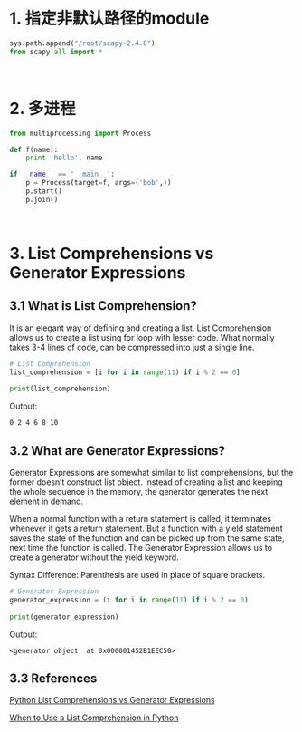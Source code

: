 # 1. 指定非默认路径的module

```python
sys.path.append("/root/scapy-2.4.0")
from scapy.all import *
```

&nbsp;


# 2. 多进程

```python
from multiprocessing import Process

def f(name):
    print 'hello', name

if __name__ == '__main__':
    p = Process(target=f, args=('bob',))
    p.start()
    p.join()
```

&nbsp;


# 3. List Comprehensions vs Generator Expressions

## 3.1 What is List Comprehension?
It is an elegant way of defining and creating a list. List Comprehension allows us to create a list using for loop with lesser code. What normally takes 3-4 lines of code, can be compressed into just a single line.

```python
# List Comprehension
list_comprehension = [i for i in range(11) if i % 2 == 0]
  
print(list_comprehension)
```

Output:
```text
0 2 4 6 8 10
```

## 3.2 What are Generator Expressions?
Generator Expressions are somewhat similar to list comprehensions, but the former doesn’t construct list object. Instead of creating a list and keeping the whole sequence in the memory, the generator generates the next element in demand.

When a normal function with a return statement is called, it terminates whenever it gets a return statement. But a function with a yield statement saves the state of the function and can be picked up from the same state, next time the function is called.
The Generator Expression allows us to create a generator without the yield keyword.

Syntax Difference: Parenthesis are used in place of square brackets.

```python
# Generator Expression
generator_expression = (i for i in range(11) if i % 2 == 0)
  
print(generator_expression)
```

Output:
```text
<generator object  at 0x000001452B1EEC50>
```

## 3.3 References

[Python List Comprehensions vs Generator Expressions](https://www.geeksforgeeks.org/python-list-comprehensions-vs-generator-expressions/)

[When to Use a List Comprehension in Python](https://realpython.com/list-comprehension-python/)